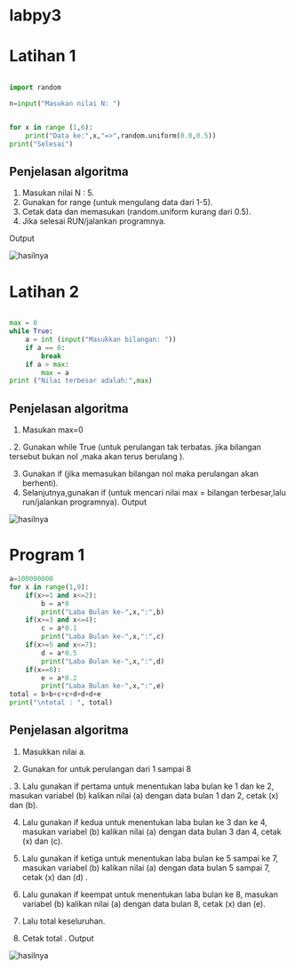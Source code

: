 # labpy3

# **Latihan 1**

```python

import random

n=input("Masukan nilai N: ")


for x in range (1,6):
	print("Data ke:",x,"=>",random.uniform(0.0,0.5))
print("Selesai")
```
## Penjelasan algoritma

1. Masukan nilai N : 5.
2. Gunakan for range (untuk mengulang data dari 1-5).
3. Cetak data dan memasukan (random.uniform kurang dari 0.5).
4. Jika selesai RUN/jalankan programnya.

Output

![hasilnya](https://github.com/MuhammadFikriFauzan/labpy3/blob/master/1.png)

# **Latihan 2**
```python

max = 0
while True:
	a = int (input("Masukkan bilangan: "))
	if a == 0:
		break
	if a > max:
		max = a
print ("Nilai terbesar adalah:",max)
```
## Penjelasan algoritma
1. Masukan max=0

.
2. Gunakan while True (untuk perulangan tak terbatas. jika bilangan tersebut bukan nol ,maka akan terus berulang ).

3. Gunakan if (jika memasukan bilangan nol maka perulangan  akan berhenti).
4. Selanjutnya,gunakan if (untuk mencari nilai max = bilangan terbesar,lalu run/jalankan programnya).
Output

![hasilnya](https://github.com/MuhammadFikriFauzan/labpy3/blob/master/2.png)

# **Program 1**
```python
a=100000000
for x in range(1,9):
	if(x>=1 and x<=2):
		b = a*0
		print("Laba Bulan ke-",x,":",b)
	if(x>=3 and x<=4):
		c = a*0.1
		print("Laba Bulan ke-",x,":",c)
	if(x>=5 and x<=7):
		d = a*0.5
		print("Laba Bulan ke-",x,":",d)
	if(x==8):
		e = a*0.2
		print("Laba Bulan ke-",x,":",e)
total = b+b+c+c+d+d+d+e
print("\ntotal : ", total)
```
## Penjelasan algoritma
1. Masukkan nilai a.

2. Gunakan for untuk perulangan dari 1 sampai 8

.
3. Lalu gunakan if pertama untuk menentukan laba bulan ke 1 dan ke 2, masukan variabel (b) kalikan nilai (a) dengan data bulan 1 dan 2, 
cetak (x) dan (b).

4. Lalu gunakan if kedua untuk menentukan laba bulan ke 3 dan ke 4, masukan variabel (b) kalikan nilai (a) dengan data bulan 3 dan 4, 
cetak (x) dan (c).
5. Lalu gunakan if ketiga untuk menentukan laba bulan ke 5 sampai ke 7, masukan variabel (b) kalikan nilai (a) dengan data bulan 5 sampai 7, cetak (x) dan (d)
.
6. Lalu gunakan if keempat untuk menentukan laba bulan ke 8, masukan variabel (b) kalikan nilai (a) dengan data bulan 8, 
cetak (x) dan (e).

7. Lalu total keseluruhan.


8. Cetak total
.
Output

![hasilnya](https://github.com/MuhammadFikriFauzan/labpy3/blob/master/3.png)
